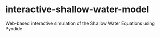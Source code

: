 # interactive-shallow-water-model
Web-based interactive simulation of the Shallow Water Equations using Pyodide
